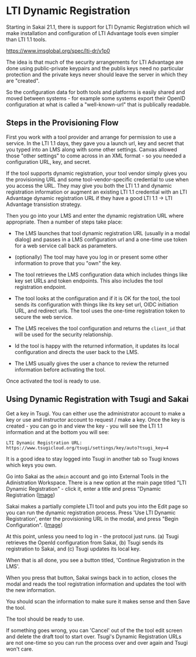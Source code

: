 
LTI Dynamic Registration
========================

Starting in Sakai 21.1, there is support for LTI Dynamic Registration which wil
make installation and configuration of LTI Advantage tools even simpler than LTI 1.1
tools.

https://www.imsglobal.org/spec/lti-dr/v1p0

The idea is that much of the security arrangements for LTI Advantage are done using
public-private keypairs and the publis keys need no particular protection and the
private keys never should leave the server in which they are "created".

So the configuration data for both tools and platforms is easily shared and moved between
systems - for example some systems export their OpenID configuration at what is called
a "well-known-url" that is publically readable.

Steps in the Provisioning Flow
------------------------------

First you work with a tool provider and arrange for permission to use a service.  In the
LTI 1.1 days, they gave you a launch url, key and secret that you typed into an LMS along
with some other settings.  Canvas allowed those "other settings" to come across in an XML
format - so you needed a configuration URL, key, and secret.

If the tool supports dynamic registration, your tool vendor simply gives you the provisioning
URL and some tool-vendor-specific credential to use when you access the URL.  They may give you
both the LTI 1.1 and dynamic registration information or augment an existing LTI 1.1 credential
with an LTI Advantage dynamic registration URL if they have a good LTI 1.1 -> LTI Advantage
transistion strategy.

Then you go into your LMS and enter the dynamic registration URL where appropriate.  Then a number
of steps take place:

* The LMS launches that tool dynamic registration URL (usually in a modal dialog) and passes
in a LMS configuration url and a one-time use token for a web service call back as
parameters.

* (optionally) The tool may have you log in or present some other information to prove that
you "own" the key.

* The tool retrieves the LMS configuration data which includes things like key set URLs
and token endpoints.  This also includes the tool registration endpoint.

* The tool looks at the configuration and if it is OK for the tool, the tool sends its
configuration with things like its key set url, OIDC initiation URL, and redirect urls.
The tool uses the one-time registration token to secure the web service.

* The LMS receives the tool configuration and returns the `client_id` that will be
used for the security relationship.

* Id the tool is happy with the returned information, it updates its local configuration
and directs the user back to the LMS.

* The LMS usually gives the user a chance to review the returned information before
activating the tool.

Once activated the tool is ready to use.

Using Dynamic Registration with Tsugi and Sakai
-----------------------------------------------

Get a key in Tsugi.  You can either use the administrator account to make a key
or use and instructor account to request / make a key.  Once the key is created - you can
go in and view the key - you will see the LTI 1.1 information and at the bottom you will
see:

    LTI Dynamic Registration URL:
    https://www.tsugicloud.org/tsugi/settings/key/auto?tsugi_key=4

It is a good idea to stay logged into Tsugi in another tab so Tsugi knows which keys you own.

Go into Sakai as the `admin` account and go into External Tools in the Adinistration
Workspace.  There is a new option at the main page titled "LTI Dynamic Registration" -
click it, enter a title and press "Dynamic Registration
(<a href="IMG_PROVISION/01-Auto-Insert.png" target="_blank">Image</a>)


Sakai makes a partially complete LTI tool and puts you into the Edit page so
you can run the dynamic registration process.  Press 'Use LTI Dynamic Registration',
enter the provisioning URL in the modal, and press "Begin Configuration".
(<a href="IMG_PROVISION/02-Auto-Update.png" target="_blank">Image</a>)

At this point, unless you need to log in - the protocol just runs.  (a) Tsugi retrieves
the OpenId configuration from Sakai, (b) Tsugi sends its registration to Sakai,
and (c) Tsugi updates its local key.

When that is all done, you see a button titled, 'Continue Registration in the LMS'.

When you press that button, Sakai swings back in to action, closes the modal and reads
the tool registration information and updates the tool with the new information.

You should scan the information to make sure it makes sense and then Save the tool.

The tool should be ready to use.

If something goes wrong, you can 'Cancel' out of the the tool edit screen and delete the draft tool
to start over.   Tsugi's Dynamic Registration URLs are not one-time so you can run the process
over and over again and Tsugi won't care.

